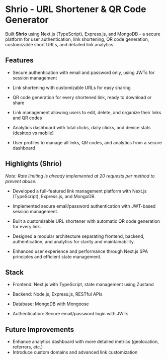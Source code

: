 # Shrio - URL Shortener & QR Code Generator

Built **Shrio** using Next.js (TypeScript), Express.js, and MongoDB - a secure platform for user authentication, link shortening, QR code generation, customizable short URLs, and detailed link analytics.

## Features

- Secure authentication with email and password only, using JWTs for session management

- Link shortening with customizable URLs for easy sharing

- QR code generation for every shortened link, ready to download or share

- Link management allowing users to edit, delete, and organize their links and QR codes

- Analytics dashboard with total clicks, daily clicks, and device stats (desktop vs mobile)

- User profiles to manage all links, QR codes, and analytics from a secure dashboard

## Highlights (Shrio)

*Note: Rate limiting is already implemented at 20 requests per method to prevent abuse.*

- Developed a full-featured link management platform with Next.js (TypeScript), Express.js, and MongoDB.

- Implemented secure email/password authentication with JWT-based session management.

- Built a customizable URL shortener with automatic QR code generation for every link.

- Designed a modular architecture separating frontend, backend, authentication, and analytics for clarity and maintainability.

- Enhanced user experience and performance through Next.js SPA principles and efficient state management.

## Stack

- Frontend: Next.js with TypeScript, state management using Zustand

- Backend: Node.js, Express.js, RESTful APIs

- Database: MongoDB with Mongoose

- Authentication: Secure email/password login with JWTs

## Future Improvements

- Enhance analytics dashboard with more detailed metrics (geolocation, referrers, etc.)
- Introduce custom domains and advanced link customization